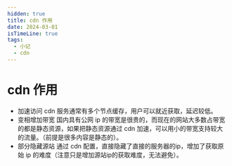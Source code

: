 ```yaml
---
hidden: true
title: cdn 作用
date: 2024-03-01
isTimeLine: true
tags:
  - 小记
  - cdn
---
```


# cdn 作用

- 加速访问
  cdn 服务通常有多个节点缓存，用户可以就近获取，延迟较低。
- 变相增加带宽
  国内具有公网 ip 的带宽是很贵的，而现在的网站大多数占带宽的都是静态资源，如果把静态资源通过 cdn 加速，可以用小的带宽支持较大的流量。（前提是很多内容是静态的）。
- 部分隐藏源站
  通过 cdn 配置，直接隐藏了直接的服务器的ip，增加了获取原始 ip 的难度（注意只是增加源站ip的获取难度，无法避免）。

